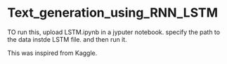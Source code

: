 # Text_generation_using_RNN_LSTM

TO run this, upload LSTM.ipynb in a jyputer notebook. specify the path to the data instde LSTM file. and then run it.

This was inspired from Kaggle.
